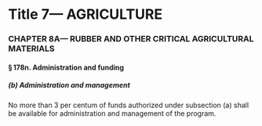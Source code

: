 
# Title 7— AGRICULTURE
### CHAPTER 8A— RUBBER AND OTHER CRITICAL AGRICULTURAL MATERIALS
#### § 178n. Administration and funding
##### (b) Administration and management

No more than 3 per centum of funds authorized under subsection (a) shall be available for administration and management of the program.
